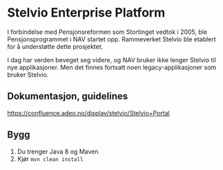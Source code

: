 # Stelvio Enterprise Platform

I forbindelse med Pensjonsreformen som Stortinget vedtok i 2005,
ble Pensjonsprogrammet i NAV startet opp. Rammeverket Stelvio ble
etablert for å understøtte dette prosjektet.

I dag har verden beveget seg videre, og NAV bruker ikke lenger Stelvio
til nye applikasjoner. Men det finnes fortsatt noen legacy-applikasjoner
som bruker Stelvio.

## Dokumentasjon, guidelines

https://confluence.adeo.no/display/stelvio/Stelvio+Portal

## Bygg

1. Du trenger Java 8 og Maven
2. Kjør `mvn clean install`

